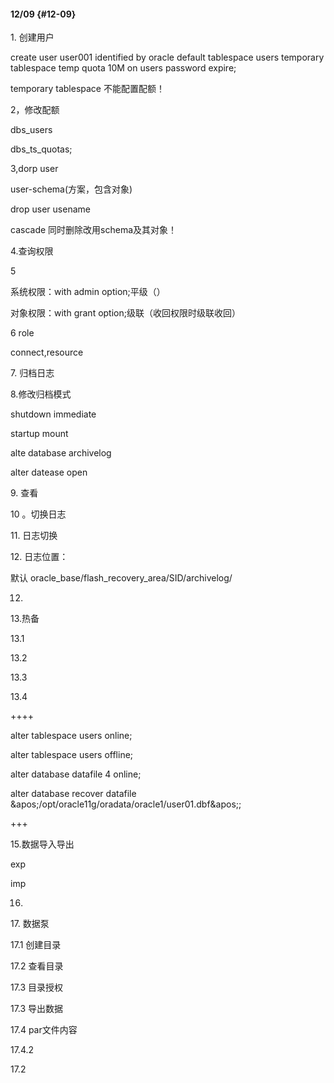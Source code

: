 #### 12/09 {#12-09}

1\. 创建用户

create user user001 identified by oracle default tablespace users temporary tablespace temp quota 10M on users password expire;

temporary tablespace 不能配置配额！

2，修改配额

dbs_users

dbs_ts_quotas;

3,dorp user

user-schema(方案，包含对象)

drop user usename

cascade 同时删除改用schema及其对象！

4.查询权限

5

系统权限：with admin option;平级（）

对象权限：with grant option;级联（收回权限时级联收回）

6 role

connect,resource

7\. 归档日志

8.修改归档模式

shutdown immediate

startup mount

alte database archivelog

alter datease open

9\. 查看

10 。切换日志

11\. 日志切换

12\. 日志位置：

默认 oracle_base/flash_recovery_area/SID/archivelog/

12.

13.热备

13.1

13.2

13.3

13.4

++++

alter tablespace users online;

alter tablespace users offline;

alter database datafile 4 online;

alter database recover datafile &amp;apos;/opt/oracle11g/oradata/oracle1/user01.dbf&amp;apos;;

+++

15.数据导入导出

exp

imp

16.

17\. 数据泵

17.1 创建目录        

17.2 查看目录

17.3 目录授权

17.3 导出数据

17.4 par文件内容

17.4.2

17.2
